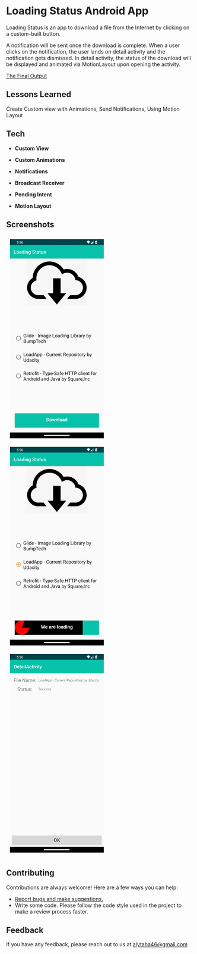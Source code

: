 # Loading Status Android App

Loading Status is an app to download a file from the Internet by clicking on a custom-built button.

A notification will be sent once the download is complete. When a user clicks on the notification, the user lands on detail activity and the notification gets dismissed. In detail activity, the status of the download will be displayed and animated via MotionLayout upon opening the activity.

[The Final Output](https://media.giphy.com/media/A4lXjIVFJPo899bMtl/giphy.gif)

## Lessons Learned

Create Custom view with Animations, Send Notifications,
Using Motion Layout

## Tech

- **Custom View**

- **Custom Animations**

- **Notifications**

- **Broadcast Receiver**

- **Pending Intent**

- **Motion Layout**


## Screenshots

[<img src="/readme/Screenshot_1.png" width="253"
hspace="10" vspace="10">](/readme/Screenshot_1.png)
[<img src="/readme/Screenshot_2.png" width="253"
hspace="10" vspace="10">](/readme/Screenshot_2.png)
[<img src="/readme/Screenshot_3.png" width="253"
hspace="10" vspace="10">](/readme/Screenshot_3.png)


## Contributing

Contributions are always welcome! Here are a few ways you can help:

- [Report bugs and make suggestions.](https://github.com/alytaha46/LoadingStatusApp/issues)
- Write some code. Please follow the code style used in the project to make a review process faster.


## Feedback

If you have any feedback, please reach out to us at alytaha46@gmail.com

